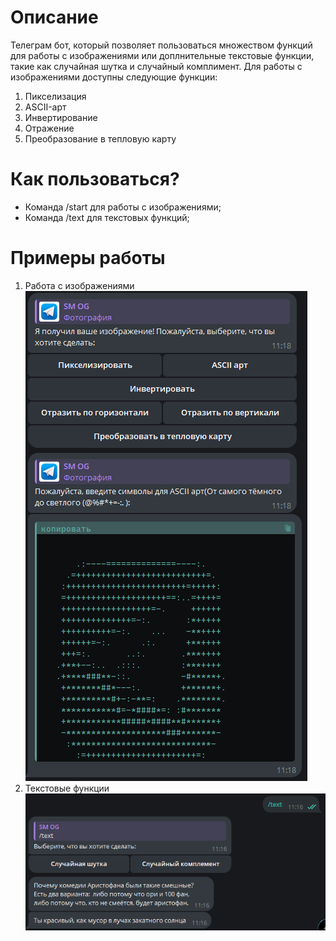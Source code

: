 # Описание
Телеграм бот, который позволяет пользоваться множеством функций для работы с изображениями или доплнительные текстовые функции, такие как случайная шутка и случайный комплимент.
Для работы с изображениями доступны следующие функции:
1. Пикселизация <br />
2. ASCII-арт <br />
3. Инвертирование  <br />
4. Отражение  <br />
5. Преобразование в тепловую карту  <br />

# Как пользоваться? 
- Команда /start для работы с изображениями;  <br />
- Команда /text для текстовых функций;  <br />

# Примеры работы
1. Работа с изображениями <br />
![Image 1](./examles/image_example.png)
2. Текстовые функции <br />
![Image 2](./examles/text_example.png)
